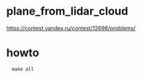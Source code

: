 # plane_from_lidar_cloud

https://contest.yandex.ru/contest/12698/problems/

# howto

```shell
  make all
```
